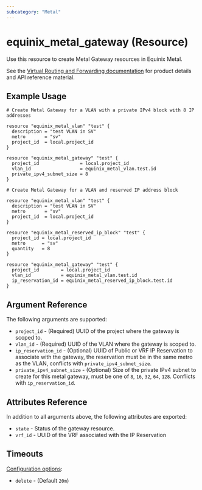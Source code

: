 ```yaml
---
subcategory: "Metal"
---
```


# equinix_metal_gateway (Resource)

Use this resource to create Metal Gateway resources in Equinix Metal.

See the [Virtual Routing and Forwarding documentation](https://deploy.equinix.com/developers/docs/metal/layer2-networking/vrf/) for product details and API reference material.

## Example Usage

```hcl
# Create Metal Gateway for a VLAN with a private IPv4 block with 8 IP addresses

resource "equinix_metal_vlan" "test" {
  description = "test VLAN in SV"
  metro       = "sv"
  project_id  = local.project_id
}

resource "equinix_metal_gateway" "test" {
  project_id               = local.project_id
  vlan_id                  = equinix_metal_vlan.test.id
  private_ipv4_subnet_size = 8
}
```

```hcl
# Create Metal Gateway for a VLAN and reserved IP address block

resource "equinix_metal_vlan" "test" {
  description = "test VLAN in SV"
  metro       = "sv"
  project_id  = local.project_id
}

resource "equinix_metal_reserved_ip_block" "test" {
  project_id = local.project_id
  metro      = "sv"
  quantity   = 8
}

resource "equinix_metal_gateway" "test" {
  project_id        = local.project_id
  vlan_id           = equinix_metal_vlan.test.id
  ip_reservation_id = equinix_metal_reserved_ip_block.test.id
}
```

## Argument Reference

The following arguments are supported:

* `project_id` - (Required) UUID of the project where the gateway is scoped to.
* `vlan_id` - (Required) UUID of the VLAN where the gateway is scoped to.
* `ip_reservation_id` - (Optional) UUID of Public or VRF IP Reservation to associate with the gateway, the
reservation must be in the same metro as the VLAN, conflicts with `private_ipv4_subnet_size`.
* `private_ipv4_subnet_size` - (Optional) Size of the private IPv4 subnet to create for this metal
gateway, must be one of `8`, `16`, `32`, `64`, `128`. Conflicts with `ip_reservation_id`.

## Attributes Reference

In addition to all arguments above, the following attributes are exported:

* `state` - Status of the gateway resource.
* `vrf_id` - UUID of the VRF associated with the IP Reservation

## Timeouts

[Configuration options](https://developer.hashicorp.com/terraform/language/resources/syntax#operation-timeouts):

* `delete` - (Default `20m`)